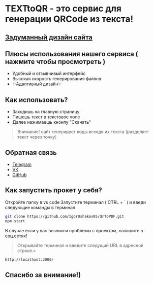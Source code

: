 # TEXTtoQR - это сервис для генерации QRCode из текста!

## [Задуманный дизайн сайта](https://www.figma.com/file/4vIQHuViEWcyJ4DlI9fH7U/Untitled?node-id=0%3A1&t=gt4I9VbovCowHI4D-1)

## Плюсы использования нашего сервиса ( нажмите чтобы просмотреть )

- Удобный и отзывчивый интерфейс
- Высокая скорость генерирования файлов
- ✨Адаптивный дизайн✨

## Как использовать?

- Заходишь на главную страницу
- Пишешь текст в текстовое поле
- Далее нажимаешь кнонпу "Скачать"

> Внимание!
> сайт генерирует коды исходя их текста
> (разделяет текст через точку)

## Обратная связь

- [Telegram](https://t.me/+ivk9NyZkJmYyYTZi)
- [VK](https://vk.com/ushakov_igor_sergeevich)
- [GitHub](https://github.com/IgorUshakov05)

## Как запустить прокет у себя?

Откройте папку в vs code
Запустите терминал ( CTRL + ` ) и введи следующие команды в терминал

```sh
git clone https://github.com/IgorUshakov05/QrToPDF.git
npm start
```
В случае если у вас возникли проблемы с проектом, напишите в соц.сетях!




> Открывайте терминал и введите следущий URL в адресной строке.>



```sh
http://localhost:3000/
```

## Спасибо за внимание!)
